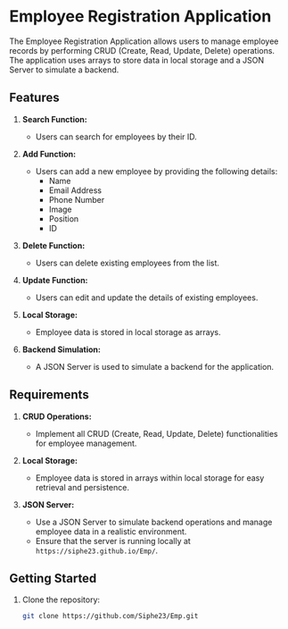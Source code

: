 # Employee Registration Application

The Employee Registration Application allows users to manage employee records by performing CRUD (Create, Read, Update, Delete) operations. The application uses arrays to store data in local storage and a JSON Server to simulate a backend.

## Features

1. **Search Function:**
   - Users can search for employees by their ID.

2. **Add Function:**
   - Users can add a new employee by providing the following details:
     - Name
     - Email Address
     - Phone Number
     - Image
     - Position
     - ID

3. **Delete Function:**
   - Users can delete existing employees from the list.

4. **Update Function:**
   - Users can edit and update the details of existing employees.

5. **Local Storage:**
   - Employee data is stored in local storage as arrays.

6. **Backend Simulation:**
   - A JSON Server is used to simulate a backend for the application.

## Requirements

1. **CRUD Operations:**
   - Implement all CRUD (Create, Read, Update, Delete) functionalities for employee management.

2. **Local Storage:**
   - Employee data is stored in arrays within local storage for easy retrieval and persistence.

3. **JSON Server:**
   - Use a JSON Server to simulate backend operations and manage employee data in a realistic environment.
   - Ensure that the server is running locally at `https://siphe23.github.io/Emp/`.

## Getting Started

1. Clone the repository:
   ```bash
   git clone https://github.com/Siphe23/Emp.git

